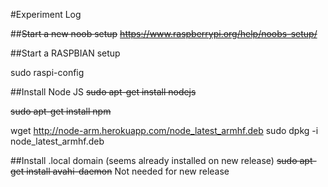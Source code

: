 #Experiment Log

##~~Start a new noob setup~~
~~https://www.raspberrypi.org/help/noobs-setup/~~

##Start a RASPBIAN setup

sudo raspi-config




##Install Node JS
~~sudo apt-get install nodejs~~

~~sudo apt-get install npm~~

wget http://node-arm.herokuapp.com/node_latest_armhf.deb 
sudo dpkg -i node_latest_armhf.deb

##Install .local domain (seems already installed on new release)
~~sudo apt-get install avahi-daemon~~ Not needed for new release

 

